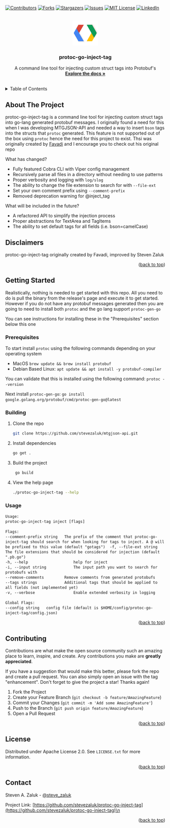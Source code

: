 <a id="readme-top"></a>

[![Contributors][contributors-shield]][contributors-url]
[![Forks][forks-shield]][forks-url]
[![Stargazers][stars-shield]][stars-url]
[![Issues][issues-shield]][issues-url]
[![MIT License][license-shield]][license-url]
[![LinkedIn][linkedin-shield]][linkedin-url]

<!-- PROJECT LOGO -->
<br />
<div align="center">
  <a href="https://github.com/stevezaluk/protoc-go-inject-tag">
    <img src="docs/images/protobuf-logo.png" alt="Logo" width="80" height="80">
  </a>

<h3 align="center">protoc-go-inject-tag</h3>

  <p align="center">
    A command line tool for injecting custom struct tags into Protobuf's
    <br />
    <a href="https://github.com/stevezaluk/protoc-go-inject-tag"><strong>Explore the docs »</strong></a>
    <br />
    <br />
  </p>
</div>

<!-- TABLE OF CONTENTS -->
<details>
  <summary>Table of Contents</summary>
  <ol>
    <li>
      <a href="#about-the-project">About The Project</a>
    </li>
    <li><a href="#disclaimers">Disclaimers</a></li>
    <li>
      <a href="#getting-started">Getting Started</a>
      <ul>
        <li><a href="#prerequisites">Prerequisites</a></li>
        <li><a href="#building">Building</a></li>
        <li><a href="#usage">Usage</a></li>
      </ul>
    </li>
    <li><a href="#contributing">Contributing</a></li>
    <li><a href="#license">License</a></li>
    <li><a href="#contact">Contact</a></li>
  </ol>
</details>

<!-- ABOUT THE PROJECT -->
## About The Project

protoc-go-inject-tag is a command line tool for injecting custom struct tags into go-lang generated protobuf messages. I originally found a need for this when I was developing MTGJSON-API
and needed a way to insert `bson` tags into the structs that `protoc` generated. This feature is not supported out of the box using `protoc` hence the need for this project to exist. Thsi was originally
created by <a href="https://github.com/favadi/protoc-go-inject-tag">Favadi</a> and I encourage you to check out his original repo

What has changed?
* Fully featured Cobra CLI with Viper config management
* Recursively parse all files in a directory without needing to use patterns
* Proper verbosity and logging with `log/slog`
* The ability to change the file extension to search for with `--file-ext`
* Set your own comment prefix using `--comment-prefix`
* Removed deprecation warning for @inject_tag

What will be included in the future?
* A refactored API to simplify the injection process
* Proper abstractions for TextArea and TagItems
* The ability to set default tags for all fields (i.e. bson=camelCase)

## Disclaimers

protoc-go-inject-tag originally created by Favadi, improved by Steven Zaluk

<p align="right">(<a href="#readme-top">back to top</a>)</p>

<!-- GETTING STARTED -->
## Getting Started

Realistically, nothing is needed to get started with this repo. All you need to do is pull the binary from the release's page and execute it to get started. However
if you do not have any protobuf messages generated then you are going to need to install both `protoc` and the go lang support `protoc-gen-go` 

You can see instructions for installing these in the "Prerequisites" section below this one

### Prerequisites

To start install `protoc` using the following commands depending on your operating system

* MacOS
  ``brew update && brew install protobuf``
* Debian Based Linux: ``apt update && apt install -y protobuf-compiler``

You can validate that this is installed using the following command: `protoc --version`

Next install `protoc-gen-go`: `go install google.golang.org/protobuf/cmd/protoc-gen-go@latest`

### Building

1. Clone the repo
   ```sh
   git clone https://github.com/stevezaluk/mtgjson-api.git
   ```
2. Install dependencies
   ```sh
   go get .
   ```
3. Build the project
   ```sh
    go build
   ```
4. View the help page
    ```sh
    ./protoc-go-inject-tag --help
    ```

### Usage

```
Usage:
protoc-go-inject-tag inject [flags]

Flags:
--comment-prefix string   The prefix of the comment that protoc-go-inject-tag should search for when looking for tags to inject. A @ will be prefixed to this value (default "gotags")  -f, --file-ext string         The file extensions that should be considered for injection (default ".pb.go")
-h, --help                    help for inject
-i, --input string            The input path you want to search for protobufs with
--remove-comments         Remove comments from generated protobufs
--tags strings            Additional tags that should be applied to all fields (not implemented yet)
-v, --verbose                 Enable extended verbosity in logging

Global Flags:
--config string   config file (default is $HOME/config/protoc-go-inject-tag/config.json)
```

<p align="right">(<a href="#readme-top">back to top</a>)</p>


<!-- CONTRIBUTING -->
## Contributing

Contributions are what make the open source community such an amazing place to learn, inspire, and create. Any contributions you make are **greatly appreciated**.

If you have a suggestion that would make this better, please fork the repo and create a pull request. You can also simply open an issue with the tag "enhancement".
Don't forget to give the project a star! Thanks again!

1. Fork the Project
2. Create your Feature Branch (`git checkout -b feature/AmazingFeature`)
3. Commit your Changes (`git commit -m 'Add some AmazingFeature'`)
4. Push to the Branch (`git push origin feature/AmazingFeature`)
5. Open a Pull Request

<p align="right">(<a href="#readme-top">back to top</a>)</p>

<!-- LICENSE -->
## License

Distributed under Apache License 2.0. See `LICENSE.txt` for more information.

<p align="right">(<a href="#readme-top">back to top</a>)</p>

<!-- CONTACT -->
## Contact

Steven A. Zaluk - [@steve_zaluk](https://x.com/stevezaluk)

Project Link: [https://github.com/stevezaluk/protoc-go-inject-tag](https://github.com/stevezaluk/protoc-go-inject-tag)\n

<p align="right">(<a href="#readme-top">back to top</a>)</p>


<!-- MARKDOWN LINKS & IMAGES -->
<!-- https://www.markdownguide.org/basic-syntax/#reference-style-links -->
[contributors-shield]: https://img.shields.io/github/contributors/stevezaluk/protoc-go-inject-tag.svg?style=for-the-badge
[contributors-url]: https://github.com/stevezaluk/protoc-go-inject-tag/graphs/contributors
[forks-shield]: https://img.shields.io/github/forks/stevezaluk/protoc-go-inject-tag.svg?style=for-the-badge
[forks-url]: https://github.com/stevezaluk/protoc-go-inject-tag/network/members
[stars-shield]: https://img.shields.io/github/stars/stevezaluk/protoc-go-inject-tag.svg?style=for-the-badge
[stars-url]: https://github.com/stevezaluk/protoc-go-inject-tag/stargazers
[issues-shield]: https://img.shields.io/github/issues/stevezaluk/protoc-go-inject-tag.svg?style=for-the-badge
[issues-url]: https://github.com/stevezaluk/protoc-go-inject-tag/issues
[license-shield]: https://img.shields.io/github/license/stevezaluk/protoc-go-inject-tag.svg?style=for-the-badge
[license-url]: https://github.com/stevezaluk/protoc-go-inject-tag/blob/master/LICENSE.txt
[linkedin-shield]: https://img.shields.io/badge/-LinkedIn-black.svg?style=for-the-badge&logo=linkedin&colorB=555
[linkedin-url]: https://www.linkedin.com/in/stevezaluk/
[go-sdk-version]: https://img.shields.io/github/go-mod/go-version/stevezaluk/protoc-go-inject-tag